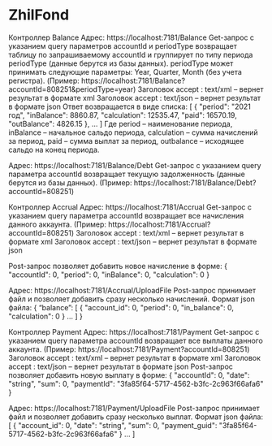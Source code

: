 # ZhilFond
 
Контроллер Balance
Адрес: https://localhost:7181/Balance
	Get-запрос с указанием query параметров accountId  и periodType возвращает таблицу по запрашиваемому accountId  и группирует по типу периода periodType (данные берутся из базы данных).
periodType может принимать следующие параметры: Year, Quarter, Month (без учета регистра). (Пример:  https://localhost:7181/Balance?accountId=808251&periodType=year)
Заголовок accept : text/xml – вернет результат в формате xml
Заголовок accept : text/json – вернет результат в формате json
Ответ возвращается в виде списка:
[
  {
    "period": "2021 год",
    "inBalance": 8860.87,
    "calculation": 12535.47,
    "paid": 16570.19,
    "outBalance": 4826.15
  },
…
]
Где period – наименование периода, inBalance – начальное сальдо периода, calculation – сумма начислений за период, paid – сумма выплат за период, outbalance – исходящее сальдо на конец периода.

Адрес: https://localhost:7181/Balance/Debt
Get-запрос с указанием query параметра accountId  возвращает текущую задолженность (данные берутся из базы данных). (Пример:  https://localhost:7181/Balance/Debt?accountId=808251)

Контроллер Accrual
Адрес: https://localhost:7181/Accrual
Get-запрос с указанием query параметра accountId возвращает все начисления данного аккаунта. (Пример:  https://localhost:7181/Accrual?accountId=808251)
Заголовок accept : text/xml – вернет результат в формате xml
Заголовок accept : text/json – вернет результат в формате json

Post-запрос позволяет добавить новое начисление в форме:
{
  "accountId": 0,
  "period": 0,
  "inBalance": 0,
  "calculation": 0
}

Адрес: https://localhost:7181/Accrual/UploadFile
Post-запрос принимает файл и позволяет добавить сразу несколько начислений.
Формат json файла:
{
“balance”: [
{
  "account_id": 0,
  "period": 0,
  "in_balance": 0,
  "calculation": 0
}
…
]
}

Контроллер Payment
Адрес: https://localhost:7181/Payment
Get-запрос с указанием query параметра accountId возвращает все выплаты данного аккаунта. (Пример:  https://localhost:7181/Payment?accountId=808251)
Заголовок accept : text/xml – вернет результат в формате xml
Заголовок accept : text/json – вернет результат в формате json
Post-запрос позволяет добавить новую выплату в форме:
{
  "accountId": 0,
  "date": "string",
  "sum": 0,
  "paymentId": "3fa85f64-5717-4562-b3fc-2c963f66afa6"
}

Адрес: https://localhost:7181/Payment/UploadFile
Post-запрос принимает файл и позволяет добавить сразу несколько выплат.
Формат json файла:
[
{
  "account_id": 0,
  "date": "string",
  "sum": 0,
  "payment_guid": "3fa85f64-5717-4562-b3fc-2c963f66afa6"
}
…
]
